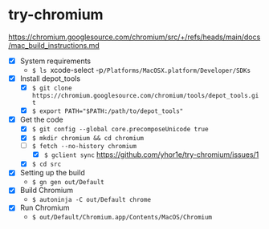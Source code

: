 # try-chromium

https://chromium.googlesource.com/chromium/src/+/refs/heads/main/docs/mac_build_instructions.md

- [x] System requirements
  - `$ ls `xcode-select -p`/Platforms/MacOSX.platform/Developer/SDKs`
- [x] Install depot_tools
  - [x] `$ git clone https://chromium.googlesource.com/chromium/tools/depot_tools.git`
  - [x] `$ export PATH="$PATH:/path/to/depot_tools"`
- [x] Get the code
  - [x] `$ git config --global core.precomposeUnicode true`
  - [x] `$ mkdir chromium && cd chromium`
  - [ ] `$ fetch --no-history chromium`
    - [x] `$ gclient sync` https://github.com/yhor1e/try-chromium/issues/1
  - [x] `$ cd src`
- [x] Setting up the build
  - `$ gn gen out/Default`
- [x] Build Chromium
  - `$ autoninja -C out/Default chrome`
- [x] Run Chromium
  - `$ out/Default/Chromium.app/Contents/MacOS/Chromium`
